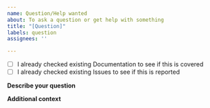 ```yaml
---
name: Question/Help wanted
about: To ask a question or get help with something
title: "[Question]"
labels: question
assignees: ''

---
```


- [ ] I already checked existing Documentation to see if this is covered
- [ ] I already checked existing Issues to see if this is reported

**Describe your question**
<!-- A clear and concise description of what you need help with. Ex. I'm having difficulty in setting up volume mapping [...] -->

**Additional context**
<!-- Add any other context or screenshots about the request here. -->

